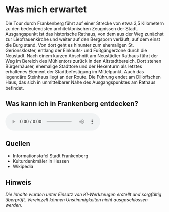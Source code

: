 # Was mich erwartet

Die Tour durch Frankenberg führt auf einer Strecke von etwa 3,5 Kilometern zu den bedeutendsten architektonischen Zeugnissen der Stadt. Ausgangspunkt ist das historische Rathaus, von dem aus der Weg zunächst zur Liebfrauenkirche und weiter auf den Bergsporn verläuft, auf dem einst die Burg stand. Von dort geht es hinunter zum ehemaligen St. Gerionskloster, entlang der Einkaufs- und Fußgängerzone durch die Neustadt. Nach einem kurzen Abschnitt am Neustädter Rathaus führt der Weg im Bereich des Mühlentors zurück in den Altstadtbereich. Dort stehen Bürgerhäuser, ehemalige Stadttore und der Hexenturm als letztes erhaltenes Element der Stadtbefestigung im Mittelpunkt. Auch das legendäre Steinhaus liegt an der Route. Die Führung endet am Dilloffschen Haus, das sich in unmittelbarer Nähe des Ausgangspunktes am Rathaus befindet.

## Was kann ich in Frankenberg entdecken?

<audio controls class="full-width-audio">
  <source src="locales/frankenberg/de/frankenberg.mp3" type="audio/mpeg">
  Dein Browser unterstützt kein Audioelement.
</audio>

## Quellen

- Informationstafel Stadt Frankenberg
- Kulturdenkmäler in Hessen
- Wikipedia

## Hinweis

_Die Inhalte wurden unter Einsatz von KI-Werkzeugen erstellt und sorgfältig überprüft. Vereinzelt können Unstimmigkeiten nicht ausgeschlossen werden._